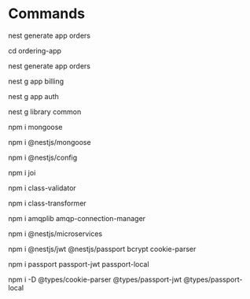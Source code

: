 # Commands

nest generate app orders

cd ordering-app

nest generate app orders

nest g app billing

nest g app auth

nest g library common

npm i mongoose

npm i @nestjs/mongoose

npm i @nestjs/config

npm i joi

npm i class-validator

npm i class-transformer

npm i amqplib amqp-connection-manager

npm i @nestjs/microservices

npm i @nestjs/jwt @nestjs/passport bcrypt cookie-parser

npm i passport passport-jwt passport-local

npm i -D @types/cookie-parser @types/passport-jwt @types/passport-local

